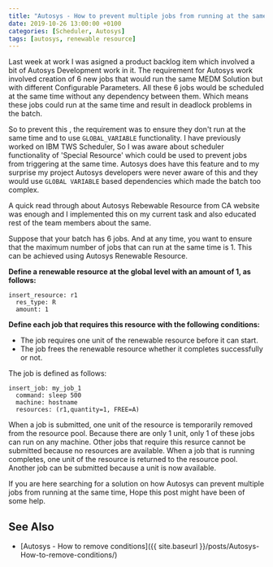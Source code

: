 ```yaml
---
title: "Autosys - How to prevent multiple jobs from running at the same time"
date: 2019-10-26 13:00:00 +0100
categories: [Scheduler, Autosys]
tags: [autosys, renewable resource]
---
```


Last week at work I was asigned a product backlog item which involved a bit of Autosys Development work in it. The requirement for Autosys work involved creation of 6 new jobs that would run the same MEDM Solution but with different Configurable Parameters. All these 6 jobs would be scheduled at the same time without any dependency between them. Which means these jobs could run at the same time and result in deadlock problems in the batch.

So to prevent this , the requirement was to ensure they don't run at the same time and to use `GLOBAL_VARIABLE` functionality. I have previously worked on IBM TWS Scheduler, So I was aware about scheduler functionality of 'Special Resource' which could be used to prevent jobs from triggering at the same time. Autosys does have this feature and to my surprise my project Autosys developers were never aware of this and they would use `GLOBAL VARIABLE` based dependencies which made the batch too complex.

A quick read through about Autosys Rebewable Resource from CA website was enough and I implemented this on my current task and also educated rest of the team members about the same.

Suppose that your batch has 6 jobs. And at any time, you want to ensure that the maximum number of jobs that can run at the same time is 1. This can be achieved using Autosys Renewable Resource.

**Define a renewable resource at the global level with an amount of 1, as follows:**
```
insert_resource: r1
  res_type: R
  amount: 1
```

**Define each job that requires this resource with the following conditions:**

  * The job requires one unit of the renewable resource before it can start.
  * The job frees the renewable resource whether it completes successfully or not.

The job is defined as follows:
```
insert_job: my_job_1
  command: sleep 500
  machine: hostname
  resources: (r1,quantity=1, FREE=A)
```

When a job is submitted, one unit of the resource is temporarily removed from the resource pool. Because there are only 1 unit, only 1 of these jobs can run on any machine. Other jobs that require this resurce cannot be submitted because no resources are available. When a job that is running completes, one unit of the resource is returned to the resource pool. Another job can be submitted because a unit is now available.

If you are here searching for a solution on how Autosys can prevent multiple jobs from running at the same time, Hope this post might have been of some help.

## See Also

* [Autosys - How to remove conditions]({{ site.baseurl }}/posts/Autosys-How-to-remove-conditions/)